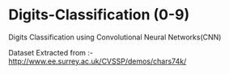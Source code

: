 # Digits-Classification (0-9)
Digits Classification using Convolutional Neural Networks(CNN)


Dataset Extracted from :- http://www.ee.surrey.ac.uk/CVSSP/demos/chars74k/ 
